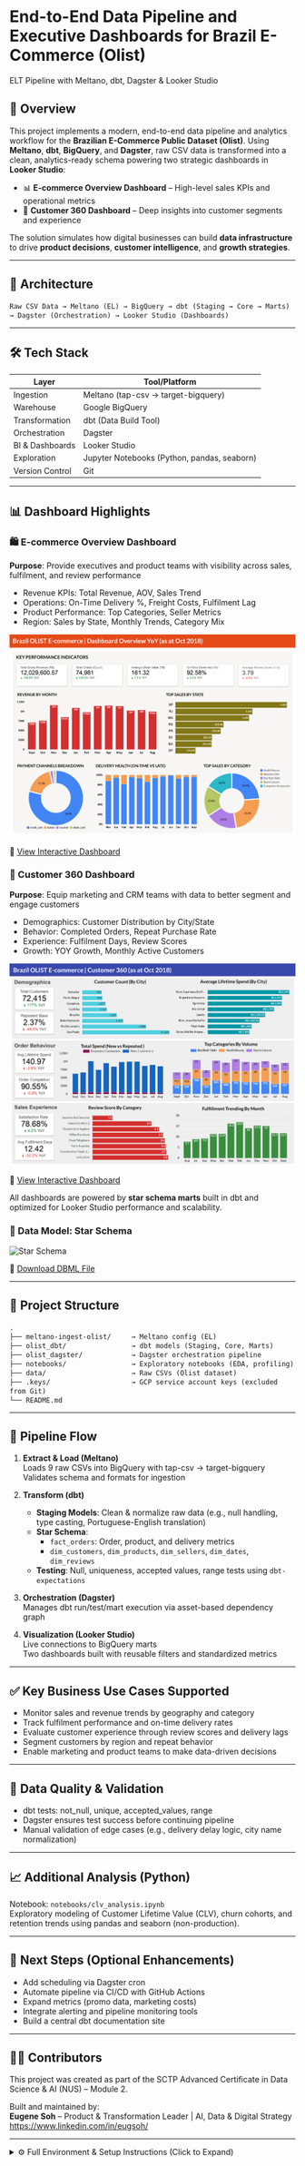 # End-to-End Data Pipeline and Executive Dashboards for Brazil E-Commerce (Olist)

ELT Pipeline with Meltano, dbt, Dagster & Looker Studio

## 🚀 Overview

This project implements a modern, end-to-end data pipeline and analytics workflow for the **Brazilian E-Commerce Public Dataset (Olist)**. Using **Meltano**, **dbt**, **BigQuery**, and **Dagster**, raw CSV data is transformed into a clean, analytics-ready schema powering two strategic dashboards in **Looker Studio**:

- 📊 **E-commerce Overview Dashboard** – High-level sales KPIs and operational metrics  
- 👤 **Customer 360 Dashboard** – Deep insights into customer segments and experience

The solution simulates how digital businesses can build **data infrastructure** to drive **product decisions**, **customer intelligence**, and **growth strategies**.

---

## 🧱 Architecture

```
Raw CSV Data → Meltano (EL) → BigQuery → dbt (Staging → Core → Marts) → Dagster (Orchestration) → Looker Studio (Dashboards)
```

---

## 🛠️ Tech Stack

| Layer        | Tool/Platform            |
|--------------|--------------------------|
| Ingestion    | Meltano (tap-csv → target-bigquery)  
| Warehouse    | Google BigQuery  
| Transformation | dbt (Data Build Tool)  
| Orchestration | Dagster  
| BI & Dashboards | Looker Studio  
| Exploration  | Jupyter Notebooks (Python, pandas, seaborn)  
| Version Control | Git  

---

## 📊 Dashboard Highlights

### 🛍️ E-commerce Overview Dashboard

**Purpose**: Provide executives and product teams with visibility across sales, fulfilment, and review performance

- Revenue KPIs: Total Revenue, AOV, Sales Trend
- Operations: On-Time Delivery %, Freight Costs, Fulfilment Lag
- Product Performance: Top Categories, Seller Metrics
- Region: Sales by State, Monthly Trends, Category Mix

![E-commerce Overview](dashboards/Brazil_OLIST_E-commerce_Dashboard.png)

📎 [View Interactive Dashboard](https://lookerstudio.google.com/reporting/6bc1d14d-ad4d-4c80-8fdb-4185c7009335)



### 👤 Customer 360 Dashboard

**Purpose**: Equip marketing and CRM teams with data to better segment and engage customers

- Demographics: Customer Distribution by City/State
- Behavior: Completed Orders, Repeat Purchase Rate
- Experience: Fulfilment Days, Review Scores
- Growth: YOY Growth, Monthly Active Customers

![Customer 360](dashboards/Brazil_OLIST_Customer_360.png)

📎 [View Interactive Dashboard](https://lookerstudio.google.com/reporting/d4ae5458-656c-4df2-8329-34a251bea08e)


All dashboards are powered by **star schema marts** built in dbt and optimized for Looker Studio performance and scalability.

### 🧩 Data Model: Star Schema

![Star Schema](dashboards/star_schema_diagram.png)

📁 [Download DBML File](dashboards/brazil_olist_star_schema.dbml)

---

## 📂 Project Structure

```
.
├── meltano-ingest-olist/     → Meltano config (EL)
├── olist_dbt/                → dbt models (Staging, Core, Marts)
├── olist_dagster/            → Dagster orchestration pipeline
├── notebooks/                → Exploratory notebooks (EDA, profiling)
├── data/                     → Raw CSVs (Olist dataset)
├── .keys/                    → GCP service account keys (excluded from Git)
└── README.md
```

---

## 🔄 Pipeline Flow

1. **Extract & Load (Meltano)**  
   Loads 9 raw CSVs into BigQuery with tap-csv → target-bigquery  
   Validates schema and formats for ingestion

2. **Transform (dbt)**  
   - **Staging Models**: Clean & normalize raw data (e.g., null handling, type casting, Portuguese-English translation)
   - **Star Schema**:  
     - `fact_orders`: Order, product, and delivery metrics  
     - `dim_customers`, `dim_products`, `dim_sellers`, `dim_dates`, `dim_reviews`  
   - **Testing**: Null, uniqueness, accepted values, range tests using `dbt-expectations`

3. **Orchestration (Dagster)**  
   Manages dbt run/test/mart execution via asset-based dependency graph

4. **Visualization (Looker Studio)**  
   Live connections to BigQuery marts  
   Two dashboards built with reusable filters and standardized metrics

---

## ✅ Key Business Use Cases Supported

- Monitor sales and revenue trends by geography and category  
- Track fulfilment performance and on-time delivery rates  
- Evaluate customer experience through review scores and delivery lags  
- Segment customers by region and repeat behavior  
- Enable marketing and product teams to make data-driven decisions

---

## 🧪 Data Quality & Validation

- dbt tests: not_null, unique, accepted_values, range  
- Dagster ensures test success before continuing pipeline  
- Manual validation of edge cases (e.g., delivery delay logic, city name normalization)

---

## 📈 Additional Analysis (Python)

Notebook: `notebooks/clv_analysis.ipynb`  
Exploratory modeling of Customer Lifetime Value (CLV), churn cohorts, and retention trends using pandas and seaborn (non-production).

---

## 🔧 Next Steps (Optional Enhancements)

- Add scheduling via Dagster cron
- Automate pipeline via CI/CD with GitHub Actions
- Expand metrics (promo data, marketing costs)
- Integrate alerting and pipeline monitoring tools
- Build a central dbt documentation site

---

## 👨‍💻 Contributors

This project was created as part of the SCTP Advanced Certificate in Data Science & AI (NUS) – Module 2.

Built and maintained by:  
**Eugene Soh** – Product & Transformation Leader | AI, Data & Digital Strategy  
https://www.linkedin.com/in/eugsoh/

---

<details>
  <summary>⚙️ Full Environment & Setup Instructions (Click to Expand)</summary>

## 🔧 Setup Instructions

### 1. Environment Setup

1. **Create and activate conda environment:**
   ```bash
   conda env update -f environment.yml
   conda activate elt
   ```

2. **Install Python dependencies:**
   ```bash
   pip install -r requirements.txt
   ```

3. **Setup Google Cloud Platform:**
   - Create a GCP project
   - Enable BigQuery API
   - Create a service account with BigQuery permissions
   - Download service account key and place in `.keys/gcp-key.json`
   - Authenticate with gcloud CLI:
     ```bash
     gcloud auth application-default login
     ```

---

### 2. Data Ingestion Setup (Meltano)

1. **Navigate to Meltano directory:**
   ```bash
   cd meltano-ingestion
   ```

2. **Run data ingestion:**
   ```bash
   meltano run tap-csv target-bigquery
   ```

---

### 3. Data Transformation Setup (dbt)

1. **Navigate to dbt project:**
   ```bash
   cd dbt_project
   ```

2. **Install dbt dependencies:**
   ```bash
   dbt deps
   ```

3. **Run dbt transformations:**
   ```bash
   # Run staging models
   dbt run --select path:models/staging/

   # Run data quality tests
   dbt test --select path:models/staging/

   # Run marts models
   dbt run --select path:models/marts/
   ```

---

### 4. Orchestration Setup (Dagster)

1. **Navigate to Dagster orchestration:**
   ```bash
   cd dagster_orchestration/orchestration_pipeline
   ```

2. **Install Dagster dependencies:**
   ```bash
   pip install -e ["dev"]
   ```

3. **Start Dagster UI:**
   ```bash
   dagster dev
   ```

4. **Access Dagster UI** at `http://localhost:3000`

---

### 5. Run the Complete Pipeline

#### Option 1: Manual Execution
```bash
# 1. Ingest data
cd meltano-ingestion
meltano run tap-csv target-bigquery

# 2. Transform data
cd ../dbt_project
dbt run --select path:models/staging/
dbt test --select path:models/staging/
dbt run --select path:models/marts/

# 3. Refresh BI dashboards
https://lookerstudio.google.com/reporting/6bc1d14d-ad4d-4c80-8fdb-4185c7009335
https://lookerstudio.google.com/reporting/d4ae5458-656c-4df2-8329-34a251bea08e

# 4. Run analysis
cd ../notebooks
jupyter notebook clv_analysis.ipynb
```

#### Option 2: Orchestrated Execution (Recommended)
```bash
# Start Dagster UI
cd dagster_orchestration/orchestration_pipeline
dagster dev

# Access UI at http://localhost:3000
# Trigger asset materialization for the complete pipeline
```

</details>
